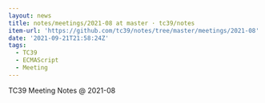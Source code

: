 ```yaml
---
layout: news
title: notes/meetings/2021-08 at master · tc39/notes
item-url: 'https://github.com/tc39/notes/tree/master/meetings/2021-08'
date: '2021-09-21T21:58:24Z'
tags:
  - TC39
  - ECMAScript
  - Meeting
---
```

TC39 Meeting Notes @ 2021-08
